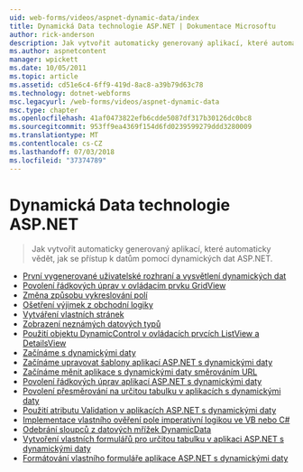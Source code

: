 ```yaml
---
uid: web-forms/videos/aspnet-dynamic-data/index
title: Dynamická Data technologie ASP.NET | Dokumentace Microsoftu
author: rick-anderson
description: Jak vytvořit automaticky generovaný aplikací, které automaticky vědět, jak se přístup k datům pomocí dynamických dat ASP.NET.
ms.author: aspnetcontent
manager: wpickett
ms.date: 10/05/2011
ms.topic: article
ms.assetid: cd51e6c4-6ff9-419d-8ac8-a39b79d63c78
ms.technology: dotnet-webforms
msc.legacyurl: /web-forms/videos/aspnet-dynamic-data
msc.type: chapter
ms.openlocfilehash: 41af0473822efb6cdde5087df317b30126dc0bc8
ms.sourcegitcommit: 953ff9ea4369f154d6fd0239599279ddd3280009
ms.translationtype: MT
ms.contentlocale: cs-CZ
ms.lasthandoff: 07/03/2018
ms.locfileid: "37374789"
---
```

<a name="aspnet-dynamic-data"></a>Dynamická Data technologie ASP.NET
====================
> Jak vytvořit automaticky generovaný aplikací, které automaticky vědět, jak se přístup k datům pomocí dynamických dat ASP.NET.


- [První vygenerované uživatelské rozhraní a vysvětlení dynamických dat](your-first-scaffold-and-what-is-dynamic-data.md)
- [Povolení řádkových úprav v ovládacím prvku GridView](how-do-i-enable-inline-gridview-editing.md)
- [Změna způsobu vykreslování polí](how-do-i-change-how-my-fields-render.md)
- [Ošetření výjimek z obchodní logiky](how-do-i-handle-business-logic-exceptions.md)
- [Vytváření vlastních stránek](how-do-i-make-custom-pages.md)
- [Zobrazení neznámých datových typů](how-do-i-display-unknown-datatypes.md)
- [Použití objektu DynamicControl v ovládacích prvcích ListView a DetailsView](how-do-i-use-a-dynamiccontrol-in-listview-and-detailsview-controls.md)
- [Začínáme s dynamickými daty](getting-started-with-dynamic-data.md)
- [Začínáme upravovat šablony aplikací ASP.NET s dynamickými daty](begin-editing-the-templates-in-aspnet-dynamic-data-applications.md)
- [Začínáme měnit aplikace s dynamickými daty směrováním URL](begin-modifying-dynamic-data-applications-with-url-routing.md)
- [Povolení řádkových úprav aplikací ASP.NET s dynamickými daty](enable-in-line-editing-in-aspnet-dynamic-data-applications.md)
- [Povolení přesměrování na určitou tabulku v aplikacích s dynamickými daty](how-to-enable-table-specific-routing-in-dynamic-data-applications.md)
- [Použití atributu Validation v aplikacích ASP.NET s dynamickými daty](how-to-use-attribute-validation-in-aspnet-dynamic-data-applications.md)
- [Implementace vlastního ověření pole imperativní logikou ve VB nebo C#](how-to-implement-custom-field-validation-with-imperative-logic-in-vb-or-c.md)
- [Odebrání sloupců z datových mřížek DynamicData](how-to-remove-columns-from-your-dynamicdata-data-grids.md)
- [Vytvoření vlastních formulářů pro určitou tabulku v aplikaci ASP.NET s dynamickými daty](how-to-create-table-specific-custom-forms-in-an-aspnet-dynamic-data-application.md)
- [Formátování vlastního formuláře aplikace ASP.NET s dynamickými daty](aspnet-dynamic-data-custom-form-formatting.md)

